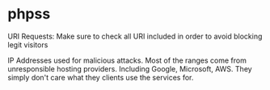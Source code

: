 # phpss

URI Requests:
Make sure to check all URI included in order to avoid blocking legit visitors


IP Addresses used for malicious attacks.
Most of the ranges come from unresponsible hosting providers. Including Google, Microsoft, AWS. They simply don't care what they clients use the services for.
